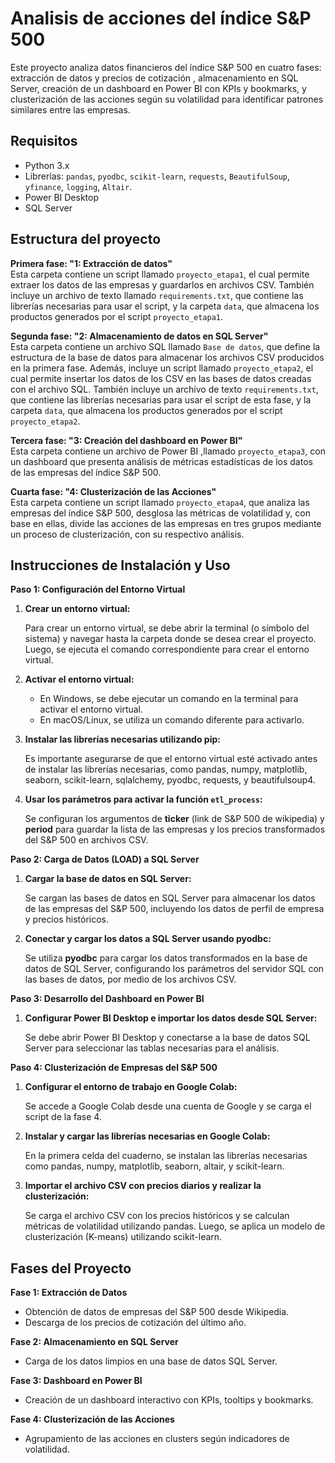 # Analisis de acciones del índice S&P 500
Este proyecto analiza datos financieros del índice S&P 500  en cuatro fases: extracción de datos y precios de cotización , almacenamiento en SQL Server, creación de un dashboard en Power BI con KPIs y bookmarks, y clusterización de las acciones según su volatilidad para identificar patrones similares entre las empresas.

## Requisitos
- Python 3.x
- Librerías: `pandas`, `pyodbc`, `scikit-learn`, `requests`, `BeautifulSoup`, `yfinance`, `logging`, `Altair`.
- Power BI Desktop
- SQL Server

## Estructura del proyecto


**Primera fase: "1: Extracción de datos"**  
Esta carpeta contiene un script llamado `proyecto_etapa1`, el cual permite extraer los datos de las empresas y guardarlos en archivos CSV. También incluye un archivo de texto llamado `requirements.txt`, que contiene las librerías necesarias para usar el script, y la carpeta `data`, que almacena los productos generados por el script `proyecto_etapa1`.

**Segunda fase: "2: Almacenamiento de datos en SQL Server"**  
Esta carpeta contiene un archivo SQL llamado `Base de datos`, que define la estructura de la base de datos para almacenar los archivos CSV producidos en la primera fase. Además, incluye un script llamado `proyecto_etapa2`, el cual permite insertar los datos de los CSV en las bases de datos creadas con el archivo SQL. También incluye un archivo de texto `requirements.txt`, que contiene las librerías necesarias para usar el script de esta fase, y la carpeta `data`, que almacena los productos generados por el script `proyecto_etapa2`.

**Tercera fase: "3: Creación del dashboard en Power BI"**  
Esta carpeta contiene un archivo de Power BI ,llamado `proyecto_etapa3`, con un dashboard que presenta análisis de métricas estadísticas de los datos de las empresas del índice S&P 500.

**Cuarta fase: "4: Clusterización de las Acciones"**  
Esta carpeta contiene un script llamado `proyecto_etapa4`, que analiza las empresas del índice S&P 500, desglosa las métricas de volatilidad y, con base en ellas, divide las acciones de las empresas en tres grupos mediante un proceso de clusterización, con su respectivo análisis.

## Instrucciones de Instalación y Uso


**Paso 1: Configuración del Entorno Virtual**

1. **Crear un entorno virtual:**

   Para crear un entorno virtual, se debe abrir la terminal (o símbolo del sistema) y navegar hasta la carpeta donde se desea crear el proyecto. Luego, se ejecuta el comando correspondiente para crear el entorno virtual.

2. **Activar el entorno virtual:**
   - En Windows, se debe ejecutar un comando en la terminal para activar el entorno virtual.
   - En macOS/Linux, se utiliza un comando diferente para activarlo.

3. **Instalar las librerías necesarias utilizando pip:**

   Es importante asegurarse de que el entorno virtual esté activado antes de instalar las librerías necesarias, como pandas, numpy, matplotlib, seaborn, scikit-learn, sqlalchemy, pyodbc, requests, y beautifulsoup4.


4. **Usar los parámetros para activar la función `etl_process`:**

   Se configuran los argumentos de **ticker** (link de S&P 500 de wikipedia) y **period** para guardar la lista de las empresas y los precios transformados del S&P 500 en archivos CSV.

**Paso 2: Carga de Datos (LOAD) a SQL Server**

1. **Cargar la base de datos en SQL Server:**

   Se cargan las bases de datos en SQL Server para almacenar los datos de las empresas del S&P 500, incluyendo los datos de perfil de empresa y precios históricos.

2. **Conectar y cargar los datos a SQL Server usando pyodbc:**

   Se utiliza **pyodbc** para cargar los datos transformados en la base de datos de SQL Server, configurando los parámetros del servidor SQL con las bases de datos, por medio de los archivos CSV.

**Paso 3: Desarrollo del Dashboard en Power BI**

1. **Configurar Power BI Desktop e importar los datos desde SQL Server:**

   Se debe abrir Power BI Desktop y conectarse a la base de datos SQL Server para seleccionar las tablas necesarias para el análisis.

**Paso 4: Clusterización de Empresas del S&P 500**

1. **Configurar el entorno de trabajo en Google Colab:**

   Se accede a Google Colab desde una cuenta de Google y se carga el script de la fase 4.

2. **Instalar y cargar las librerías necesarias en Google Colab:**

   En la primera celda del cuaderno, se instalan las librerías necesarias como pandas, numpy, matplotlib, seaborn, altair, y scikit-learn.

3. **Importar el archivo CSV con precios diarios y realizar la clusterización:**

   Se carga el archivo CSV con los precios históricos y se calculan métricas de volatilidad utilizando pandas. Luego, se aplica un modelo de clusterización (K-means) utilizando scikit-learn.


## Fases del Proyecto

**Fase 1: Extracción de Datos**
- Obtención de datos de empresas del S&P 500 desde Wikipedia.
- Descarga de los precios de cotización del último año.

**Fase 2: Almacenamiento en SQL Server**
- Carga de los datos limpios en una base de datos SQL Server.

**Fase 3: Dashboard en Power BI**
- Creación de un dashboard interactivo con KPIs, tooltips y bookmarks.

**Fase 4: Clusterización de las Acciones**
- Agrupamiento de las acciones en clusters según indicadores de volatilidad.

